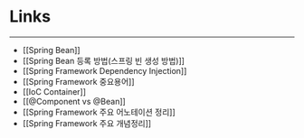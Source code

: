 
# **Links**
---
- [[Spring Bean]]
- [[Spring Bean 등록 방법(스프링 빈 생성 방법)]]
- [[Spring Framework Dependency Injection]]
- [[Spring Framework 중요용어]]
- [[IoC Container]]
- [[@Component vs @Bean]]
- [[Spring Framework 주요 어노테이션 정리]]
- [[Spring Framework 주요 개념정리]]